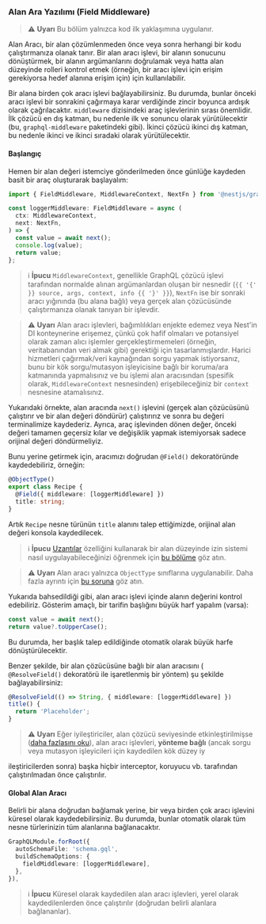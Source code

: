 ### Alan Ara Yazılımı (Field Middleware)

> ⚠️ **Uyarı** Bu bölüm yalnızca kod ilk yaklaşımına uygulanır.

Alan Aracı, bir alan çözümlenmeden önce veya sonra herhangi bir kodu çalıştırmanıza olanak tanır. Bir alan aracı işlevi, bir alanın sonucunu dönüştürmek, bir alanın argümanlarını doğrulamak veya hatta alan düzeyinde rolleri kontrol etmek (örneğin, bir aracı işlevi için erişim gerekiyorsa hedef alanına erişim için) için kullanılabilir.

Bir alana birden çok aracı işlevi bağlayabilirsiniz. Bu durumda, bunlar önceki aracı işlevi bir sonrakini çağırmaya karar verdiğinde zincir boyunca ardışık olarak çağrılacaktır. `middleware` dizisindeki araç işlevlerinin sırası önemlidir. İlk çözücü en dış katman, bu nedenle ilk ve sonuncu olarak yürütülecektir (bu, `graphql-middleware` paketindeki gibi). İkinci çözücü ikinci dış katman, bu nedenle ikinci ve ikinci sıradaki olarak yürütülecektir.

#### Başlangıç

Hemen bir alan değeri istemciye gönderilmeden önce günlüğe kaydeden basit bir araç oluşturarak başlayalım:

```typescript
import { FieldMiddleware, MiddlewareContext, NextFn } from '@nestjs/graphql';

const loggerMiddleware: FieldMiddleware = async (
  ctx: MiddlewareContext,
  next: NextFn,
) => {
  const value = await next();
  console.log(value);
  return value;
};
```

> ℹ️ **İpucu** `MiddlewareContext`, genellikle GraphQL çözücü işlevi tarafından normalde alınan argümanlardan oluşan bir nesnedir (`{{ '{' }} source, args, context, info {{ '}' }}`), `NextFn` ise bir sonraki aracı yığınında (bu alana bağlı) veya gerçek alan çözücüsünde çalıştırmanıza olanak tanıyan bir işlevdir.

> ⚠️ **Uyarı** Alan aracı işlevleri, bağımlılıkları enjekte edemez veya Nest'in DI konteynerine erişemez, çünkü çok hafif olmaları ve potansiyel olarak zaman alıcı işlemler gerçekleştirmemeleri (örneğin, veritabanından veri almak gibi) gerektiği için tasarlanmışlardır. Harici hizmetleri çağırmak/veri kaynağından sorgu yapmak istiyorsanız, bunu bir kök sorgu/mutasyon işleyicisine bağlı bir koruma/ara katmanında yapmalısınız ve bu işlemi alan aracısından (spesifik olarak, `MiddlewareContext` nesnesinden) erişebileceğiniz bir `context` nesnesine atamalısınız.

Yukarıdaki örnekte, alan aracında `next()` işlevini (gerçek alan çözücüsünü çalıştırır ve bir alan değeri döndürür) çalıştırırız ve sonra bu değeri terminalimize kaydederiz. Ayrıca, araç işlevinden dönen değer, önceki değeri tamamen geçersiz kılar ve değişiklik yapmak istemiyorsak sadece orijinal değeri döndürmeliyiz.

Bunu yerine getirmek için, aracımızı doğrudan `@Field()` dekoratöründe kaydedebiliriz, örneğin:

```typescript
@ObjectType()
export class Recipe {
  @Field({ middleware: [loggerMiddleware] })
  title: string;
}
```

Artık `Recipe` nesne türünün `title` alanını talep ettiğimizde, orijinal alan değeri konsola kaydedilecek.

> ℹ️ **İpucu** [Uzantılar](/docs/graphql/extensions) özelliğini kullanarak bir alan düzeyinde izin sistemi nasıl uygulayabileceğinizi öğrenmek için [bu bölüme](/docs/graphql/extensions#using-custom-metadata) göz atın.

> ⚠️ **Uyarı** Alan aracı yalnızca `ObjectType` sınıflarına uygulanabilir. Daha fazla ayrıntı için [bu soruna](https://github.com/nestjs/graphql/issues/2446) göz atın.

Yukarıda bahsedildiği gibi, alan aracı işlevi içinde alanın değerini kontrol edebiliriz. Gösterim amaçlı, bir tarifin başlığını büyük harf yapalım (varsa):

```typescript
const value = await next();
return value?.toUpperCase();
```

Bu durumda, her başlık talep edildiğinde otomatik olarak büyük harfe dönüştürülecektir.

Benzer şekilde, bir alan çözücüsüne bağlı bir alan aracısını ( `@ResolveField()` dekoratörü ile işaretlenmiş bir yöntem) şu şekilde bağlayabilirsiniz:

```typescript
@ResolveField(() => String, { middleware: [loggerMiddleware] })
title() {
  return 'Placeholder';
}
```

> ⚠️ **Uyarı** Eğer iyileştiriciler, alan çözücü seviyesinde etkinleştirilmişse ([daha fazlasını oku](/docs/graphql/other-features#execute-enhancers-at-the-field-resolver-level)), alan aracı işlevleri, **yönteme bağlı** (ancak sorgu veya mutasyon işleyicileri için kaydedilen kök düzey iy

ileştiricilerden sonra) başka hiçbir interceptor, koruyucu vb. tarafından çalıştırılmadan önce çalıştırılır. 

#### Global Alan Aracı

Belirli bir alana doğrudan bağlamak yerine, bir veya birden çok aracı işlevini küresel olarak kaydedebilirsiniz. Bu durumda, bunlar otomatik olarak tüm nesne türlerinizin tüm alanlarına bağlanacaktır.

```typescript
GraphQLModule.forRoot({
  autoSchemaFile: 'schema.gql',
  buildSchemaOptions: {
    fieldMiddleware: [loggerMiddleware],
  },
}),
```

> ℹ️ **İpucu** Küresel olarak kaydedilen alan aracı işlevleri, yerel olarak kaydedilenlerden önce çalıştırılır (doğrudan belirli alanlara bağlananlar).